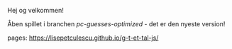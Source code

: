 Hej og velkommen!

Åben spillet i branchen *pc-guesses-optimized* - det er den nyeste version!

pages: https://lisepetculescu.github.io/g-t-et-tal-js/
